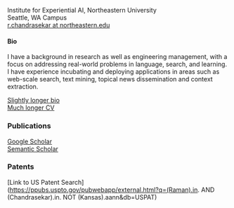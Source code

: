 
Institute for Experiential AI, Northeastern University  
Seattle, WA Campus    
[r.chandrasekar at northeastern.edu](mailto:r.chandrasekar@northeastern.edu)  


#### Bio  
I have a background in research as well as engineering management, with a focus on addressing real-world problems 
in language, search, and learning. I have experience incubating and 
deploying applications in areas such as web-scale search, text mining, topical news dissemination and context extraction.

[Slightly longer bio](/about/longerBio.md)  
[Much longer CV](/about/RamanChandrasekarCVfeb2024.pdf)  

### Publications  
[Google Scholar](https://scholar.google.com/citations?user=zZhCPGkAAAAJ&hl=en)  
[Semantic Scholar](https://www.semanticscholar.org/author/Raman-Chandrasekar/35893789)  


### Patents  
[Link to US Patent Search](https://ppubs.uspto.gov/pubwebapp/external.html?q=(Raman).in. AND (Chandrasekar).in. NOT (Kansas).aann&db=USPAT)  




